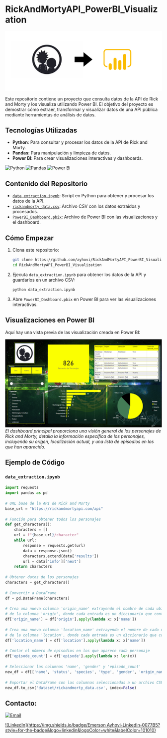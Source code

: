 # RickAndMortyAPI_PowerBI_Visualization

![Dashboard Principal](Images/portada.png)

Este repositorio contiene un proyecto que consulta datos de la API de Rick and Morty y los visualiza utilizando Power BI. El objetivo del proyecto es demostrar cómo extraer, transformar y visualizar datos de una API pública mediante herramientas de análisis de datos.

## Tecnologías Utilizadas
- **Python**: Para consultar y procesar los datos de la API de Rick and Morty.
- **Pandas**: Para manipulación y limpieza de datos.
- **Power BI**: Para crear visualizaciones interactivas y dashboards.

![Python](https://img.shields.io/badge/python-3670A0?style=for-the-badge&logo=python&logoColor=ffdd54)
![Pandas](https://img.shields.io/badge/pandas-%23150458.svg?style=for-the-badge&logo=pandas&logoColor=white)
![Power Bi](https://img.shields.io/badge/power_bi-F2C811?style=for-the-badge&logo=powerbi&logoColor=black)

## Contenido del Repositorio
- [`data_extraction.ipynb`](data_extraction.ipynb): Script en Python para obtener y procesar los datos de la API.
- [`rickandmorty_data.csv`](dataset/rickandmorty_data.csv): Archivo CSV con los datos extraídos y procesados.
- [`PowerBI_Dashboard.pbix`](PowerBI_Dashboard.pbix): Archivo de Power BI con las visualizaciones y el dashboard.

## Cómo Empezar
1. Clona este repositorio:
    ```sh
    git clone https://github.com/ayhovi/RickAndMortyAPI_PowerBI_Visualization.git
    cd RickAndMortyAPI_PowerBI_Visualization
    ```
2. Ejecuta `data_extraction.ipynb` para obtener los datos de la API y guardarlos en un archivo CSV:
    ```sh
    python data_extraction.ipynb
    ```
3. Abre `PowerBI_Dashboard.pbix` en Power BI para ver las visualizaciones interactivas.

## Visualizaciones en Power BI
Aquí hay una vista previa de las visualización creada en Power BI:

![Dashboard Principal](Images/captura_dashboard.png)
*El dashboard principal proporciona una visión general de los personajes de Rick and Morty, detalla la información específica de los personajes, incluyendo su origen, localización actual, y una lista de episodios en los que han aparecido.*

## Ejemplo de Código
### `data_extraction.ipynb`
```python
import requests
import pandas as pd

# URL base de la API de Rick and Morty
base_url = "https://rickandmortyapi.com/api"

# Función para obtener todos los personajes
def get_characters():
    characters = []
    url = f"{base_url}/character"
    while url:
        response = requests.get(url)
        data = response.json()
        characters.extend(data['results'])
        url = data['info']['next']
    return characters

# Obtener datos de los personajes
characters = get_characters()

# Convertir a DataFrame
df = pd.DataFrame(characters)

# Crea una nueva columna 'origin_name' extrayendo el nombre de cada ubicación
# de la columna 'origin', donde cada entrada es un diccionario que contiene una clave 'name'.
df['origin_name'] = df['origin'].apply(lambda x: x['name'])

# Crea una nueva columna 'location_name' extrayendo el nombre de cada ubicación
# de la columna 'location', donde cada entrada es un diccionario que contiene una clave 'name'.
df['location_name'] = df['location'].apply(lambda x: x['name'])

# Contar el número de episodios en los que aparece cada personaje
df['episode_count'] = df['episode'].apply(lambda x: len(x))

# Seleccionar las columnas 'name', 'gender' y 'episode_count'
new_df = df[['name', 'status', 'species', 'type', 'gender', 'origin_name', 'location_name', 'image', 'url', 'episode_count']]

# Exportar el DataFrame con las columnas seleccionadas a un archivo CSV
new_df.to_csv('dataset/rickandmorty_data.csv', index=False)
```

## Contacto:

[![Email](https://img.shields.io/badge/ayhovi@gmail.com-email_personal-D14836?style=for-the-badge&logo=gmail&logoColor=white&labelColor=101010)](mailto:ayhovi@gmail.com)

[![LinkedIn](https://img.shields.io/badge/Emerson Ayhovi-LinkedIn-0077B5?style=for-the-badge&logo=linkedin&logoColor=white&labelColor=101010)](https://www.linkedin.com/in/emerson-ayhovi-curiñahui-guillermo)